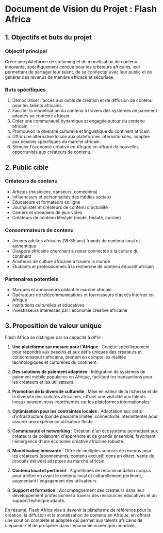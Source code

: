 # Document de Vision du Projet : Flash Africa

## 1. Objectifs et buts du projet

### Objectif principal
Créer une plateforme de streaming et de monétisation de contenu innovante, spécifiquement conçue pour les créateurs africains, leur permettant de partager leur talent, de se connecter avec leur public et de générer des revenus de manière efficace et sécurisée.

### Buts spécifiques
1. Démocratiser l'accès aux outils de création et de diffusion de contenu pour les talents africains.
2. Faciliter la monétisation du contenu à travers des systèmes de paiement adaptés au contexte africain.
3. Créer une communauté dynamique et engagée autour du contenu africain.
4. Promouvoir la diversité culturelle et linguistique du continent africain.
5. Offrir une alternative locale aux plateformes internationales, adaptée aux besoins spécifiques du marché africain.
6. Stimuler l'économie créative en Afrique en offrant de nouvelles opportunités aux créateurs de contenu.

## 2. Public cible

### Créateurs de contenu
- Artistes (musiciens, danseurs, comédiens)
- Influenceurs et personnalités des médias sociaux
- Éducateurs et formateurs en ligne
- Journalistes et créateurs de contenu d'actualité
- Gamers et streamers de jeux vidéo
- Créateurs de contenu lifestyle (mode, beauté, cuisine)

### Consommateurs de contenu
- Jeunes adultes africains (18-35 ans) friands de contenu local et authentique
- Diaspora africaine cherchant à rester connectée à la culture du continent
- Amateurs de culture africaine à travers le monde
- Étudiants et professionnels à la recherche de contenu éducatif africain

### Partenaires potentiels
- Marques et annonceurs ciblant le marché africain
- Opérateurs de télécommunications et fournisseurs d'accès Internet en Afrique
- Institutions culturelles et éducatives
- Investisseurs intéressés par l'économie créative africaine

## 3. Proposition de valeur unique

Flash Africa se distingue par sa capacité à offrir :

1. **Une plateforme sur mesure pour l'Afrique** : Conçue spécifiquement pour répondre aux besoins et aux défis uniques des créateurs et consommateurs africains, prenant en compte les réalités technologiques et culturelles du continent.

2. **Des solutions de paiement adaptées** : Intégration de systèmes de paiement mobile populaires en Afrique, facilitant les transactions pour les créateurs et les utilisateurs.

3. **Promotion de la diversité culturelle** : Mise en valeur de la richesse et de la diversité des cultures africaines, offrant une visibilité aux talents locaux souvent sous-représentés sur les plateformes internationales.

4. **Optimisation pour les contraintes locales** : Adaptation aux défis d'infrastructure (bande passante limitée, connectivité intermittente) pour assurer une expérience utilisateur fluide.

5. **Communauté et networking** : Création d'un écosystème permettant aux créateurs de collaborer, d'apprendre et de grandir ensemble, favorisant l'émergence d'une économie créative africaine robuste.

6. **Monétisation innovante** : Offre de multiples sources de revenus pour les créateurs (abonnements, contenu exclusif, dons en direct, vente de produits dérivés) adaptées au marché africain.

7. **Contenu local et pertinent** : Algorithmes de recommandation conçus pour mettre en avant le contenu local et culturellement pertinent, augmentant l'engagement des utilisateurs.

8. **Support et formation** : Accompagnement des créateurs dans leur développement professionnel à travers des ressources éducatives et un support technique adapté.

En résumé, Flash Africa vise à devenir la plateforme de référence pour la création, la diffusion et la monétisation de contenu en Afrique, en offrant une solution complète et adaptée qui permet aux talents africains de s'épanouir et de prospérer dans l'économie numérique mondiale.